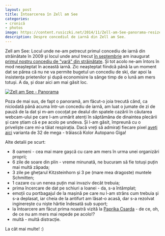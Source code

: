 ```yaml
---
layout: post
title: Întoarcerea în Zell am See
categories:
- cronică
- photos
image: https://content.rusiczki.net/2014/11/Zell-am-See-panorama-resized-980x377.jpg
description: Despre concediul de iarnă din Zell am See.
---
```

Zell am See: Locul unde ne-am petrecut primul concediu de iarnă din străinătate în 2009 și locul unde anul trecut <a title="Then vs. Now" href="http://www.rusiczki.net/2014/08/31/then-vs-now/">în septembrie</a> am inaugurat <a title="Concediu de vară – Cum am ajuns" href="http://www.rusiczki.net/2014/09/08/concediu-de-vara-cum-am-ajuns/">primul nostru concediu de "vară" din străinătate</a>. Și tot acolo ne-am întors în mod neașteptat în această iarnă. Zic neașteptat fiindcă până la un moment dat se părea că nu ne va permite bugetul un concediu de ski, dar apoi la insistența prietenilor și după economisire la sânge timp de o lună am mers totuși. A da, și doar aici am mai găsit loc.

[![Zell am See - Panorama](https://content.rusiczki.net/2014/11/Zell-am-See-panorama-resized-980x377.jpg)](https://content.rusiczki.net/2014/11/Zell-am-See-panorama-resized.jpg)

Poza de mai sus, de fapt o panoramă, am făcut-o joia trecută când, ca niciodată până acuma într-un concediu de iarnă, am luat o jumate de zi de pauză de la dat și m-am cocoțat pe dealul din spatele cazării în căutarea webcam-ului pe care l-am urmărit atenți în săptămâna de dinaintea plecării și care știam că e pe acolo pe undeva. Și l-am găsit, împreună cu o priveliște care mi-a tăiat respirația. Dacă vreți să admirați fiecare pixel [aveți aici](http://content.rusiczki.net/big-files/Zell-am-See-panorama.jpg) varianta de 32 de mega - trăiască Kolor Autopano Giga!

Alte detalii pe scurt:

- 8 oameni - cea mai mare gașcă cu care am mers în urma unei organizări proprii;
- 6 zile de soare din plin - vreme minunată, ne bucuram să fie totuși puțin mai multă zăpada;
- 3 zile pe ghețarul Kitzsteinhorn și 3 pe (mare mea dragoste) muntele Schmitten;
- 1 cazare cu un nenea puțin mai invaziv decât trebuia;
- prima încercare de dat pe schiuri a Ioanei - da, s-a întâmplat;
- emoții cu portbagajul de la mașină pe care nu l-am strâns cum trebuia și s-a deplasat, iar cheia de la antifurt am lăsat-o acasă, dar s-a rezolvat inginerește cu niște hârtie îndesată sub suport;
- la întoarcere am făcut prima noastră vizită la <a href="http://paprikacsarda.hu/">Paprika Csarda</a> - de ce, oh, de ce nu am mers mai repede pe acolo!?
- multă - multă distracție.

La cât mai multe! :)
